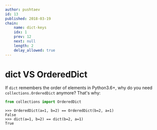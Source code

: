```yaml
---
author: pushtaev
id: 13
published: 2018-03-19
chain:
    name: dict-keys
    idx: 1
    prev: 12
    next: null
    length: 2
    delay_allowed: true
---
```

# dict VS OrderedDict

If `dict` remembers the order of elements in Python3.6+, why do you need `collections.OrderedDict` anymore? That's why:

```python {skip}
from collections import OrderedDict
```

```python-interactive {continue}
>>> OrderedDict(a=1, b=2) == OrderedDict(b=2, a=1)
False
>>> dict(a=1, b=2) == dict(b=2, a=1)
True
```
